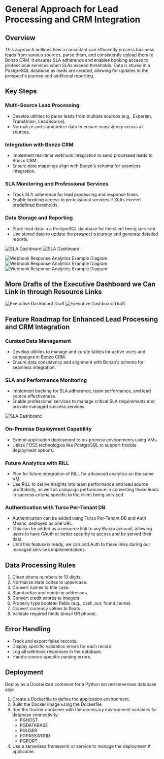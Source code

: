 # General Approach for Lead Processing and CRM Integration

## Overview

This approach outlines how a consultant can efficiently process business leads from various sources, parse them, and consistently upload them to Bonzo CRM. It ensures SLA adherence and enables booking access to professional services when SLAs exceed thresholds. Data is stored in a PostgreSQL database as leads are created, allowing for updates to the prospect's journey and additional reporting.

## Key Steps

### Multi-Source Lead Processing
- Develop utilities to parse leads from multiple sources (e.g., Experian, TransUnion, LeadSource).
- Normalize and standardize data to ensure consistency across all sources.

### Integration with Bonzo CRM
- Implement real-time webhook integration to send processed leads to Bonzo CRM.
- Ensure data mappings align with Bonzo's schema for seamless integration.

### SLA Monitoring and Professional Services
- Track SLA adherence for lead processing and response times.
- Enable booking access to professional services if SLAs exceed predefined thresholds.

### Data Storage and Reporting
- Store lead data in a PostgreSQL database for the client being serviced.
- Use stored data to update the prospect's journey and generate detailed reports.

![SLA Dashboard](images/ED-1.png)
![SLA Dashboard](images/ED-2.png)

![Webhook Response Analytics Example Diagram](images/WH-A1.png)
![Webhook Response Analytics Example Diagram](images/WH-A2.png)
![Webhook Response Analytics Example Diagram](images/WH-A3.png)

## More Drafts of the Executive Dashboard we Can Link in through Resource Links
![Executive Dashboard Draft](images/ED-3.png)
![Executive Dashboard Draft](images/ED-4.png)


## Feature Roadmap for Enhanced Lead Processing and CRM Integration

### Curated Data Management
- Develop utilities to manage and curate tables for active users and campaigns in Bonzo CRM.
- Ensure data consistency and alignment with Bonzo's schema for seamless integration.

### SLA and Performance Monitoring
- Implement tracking for SLA adherence, team performance, and lead source effectiveness.
- Enable professional services to manage critical SLA requirements and provide managed success services.

![SLA Dashboard](images/SLADashboard.png)


### On-Premise Deployment Capability
- Extend application deployment to on-premise environments using VMs.
- Utilize FOSS technologies like PostgreSQL to support flexible deployment options.

### Future Analytics with RILL
- Plan for future integration of RILL for advanced analytics on the same VM.
- Use RILL to derive insights into team performance and lead source profitability, as well as campaign performance in converting those leads in success criteria specific to the client being serviced. 

### Authentication with Turso Per-Tenant DB
- Authentication can be added using Turso Per-Tenant DB and Auth Means, deployed as one URL.
- This can be added as a resource link to any Bonzo account, allowing users to have OAuth or better security to access and be served their data.
- Until this feature is ready, we can add Auth to these links during our managed services implementations.



## Data Processing Rules
1. Clean phone numbers to 10 digits.
2. Normalize state codes to uppercase.
3. Convert names to title case.
4. Standardize and combine addresses.
5. Convert credit scores to integers.
6. Properly type boolean fields (e.g., cash_out, found_home).
7. Convert currency values to floats.
8. Validate required fields (email OR phone).

## Error Handling
- Track and export failed records.
- Display specific validation errors for each record.
- Log all webhook responses in the database.
- Handle source-specific parsing errors.

## Deployment
Deploy as a Dockerized container for a Python server/serverless database app:
1. Create a Dockerfile to define the application environment.
2. Build the Docker image using the Dockerfile.
3. Run the Docker container with the necessary environment variables for database connectivity:
   - PGHOST
   - PGDATABASE
   - PGUSER
   - PGPASSWORD
   - PGPORT
4. Use a serverless framework or service to manage the deployment if applicable.
